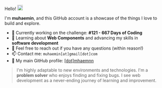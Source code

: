
Hello! <img src="https://media.giphy.com/media/hvRJCLFzcasrR4ia7z/giphy.gif" width="18px">

I'm **muhaemin**, and this GitHub account is a showcase of the things I love to build and explore.

- 🔭 Currently working on the challenge: **#121 - 667 Days of Coding**
- 🌱 Learning about **Web Components** and advancing my skills in **software development**
- 💬 Feel free to reach out if you have any questions (within reason!)
- 📫 Contact me: `muhaemin[at]gmail[dot]com`
- 🎁 My main GitHub profile: [[dot]mhaemnn](https://github.com/mhaemnn)
  
> I'm highly adaptable to new environments and technologies. I'm a **problem solver** who enjoys finding and fixing bugs. I see web development as a never-ending journey of learning and improvement.
